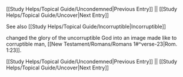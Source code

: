 [[Study Helps/Topical Guide/Uncondemned|Previous Entry]]  ||  [[Study Helps/Topical Guide/Uncover|Next Entry]]

 See also [[Study Helps/Topical Guide/Incorruptible|Incorruptible]]

 changed the glory of the uncorruptible God into an image made like to corruptible man, [[New Testament/Romans/Romans 1#^verse-23|Rom. 1:23]].

[[Study Helps/Topical Guide/Uncondemned|Previous Entry]]  ||  [[Study Helps/Topical Guide/Uncover|Next Entry]]